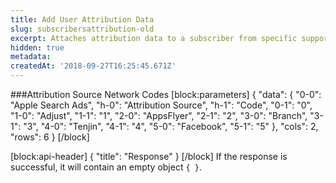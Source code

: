 ```yaml
---
title: Add User Attribution Data
slug: subscribersattribution-old
excerpt: Attaches attribution data to a subscriber from specific supported networks.
hidden: true
metadata:
createdAt: '2018-09-27T16:25:45.671Z'
---
```

###Attribution Source Network Codes
[block:parameters]
{
  "data": {
    "0-0": "Apple Search Ads",
    "h-0": "Attribution Source",
    "h-1": "Code",
    "0-1": "0",
    "1-0": "Adjust",
    "1-1": "1",
    "2-0": "AppsFlyer",
    "2-1": "2",
    "3-0": "Branch",
    "3-1": "3",
    "4-0": "Tenjin",
    "4-1": "4",
    "5-0": "Facebook",
    "5-1": "5"
  },
  "cols": 2,
  "rows": 6
}
[/block]

[block:api-header]
{
  "title": "Response"
}
[/block]
If the response is successful, it will contain an empty object `{ }`.